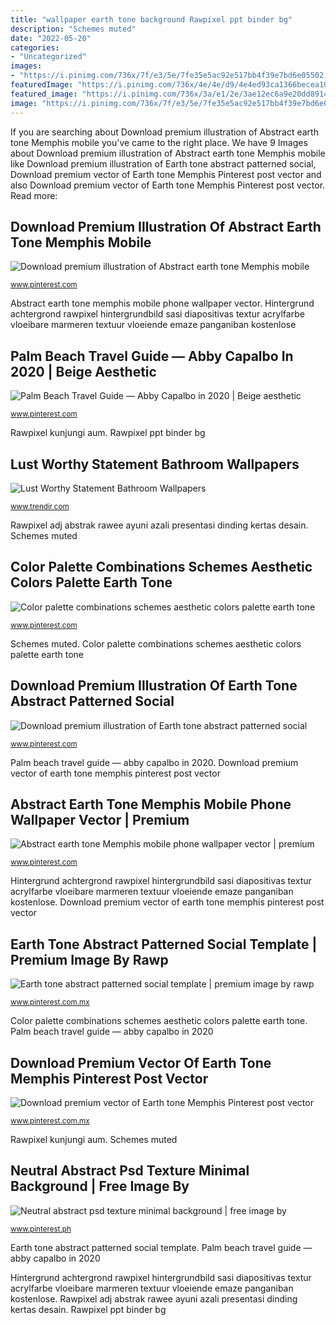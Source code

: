 ```yaml
---
title: "wallpaper earth tone background Rawpixel ppt binder bg"
description: "Schemes muted"
date: "2022-05-20"
categories:
- "Uncategorized"
images:
- "https://i.pinimg.com/736x/7f/e3/5e/7fe35e5ac92e517bb4f39e7bd6e05502.jpg"
featuredImage: "https://i.pinimg.com/736x/4e/4e/d9/4e4ed93ca1366becea102c16720200b0.jpg"
featured_image: "https://i.pinimg.com/736x/3a/e1/2e/3ae12ec6a9e20dd8914b57a1df6af635.jpg"
image: "https://i.pinimg.com/736x/7f/e3/5e/7fe35e5ac92e517bb4f39e7bd6e05502.jpg"
---
```


If you are searching about Download premium illustration of Abstract earth tone Memphis mobile you've came to the right place. We have 9 Images about Download premium illustration of Abstract earth tone Memphis mobile like Download premium illustration of Earth tone abstract patterned social, Download premium vector of Earth tone Memphis Pinterest post vector and also Download premium vector of Earth tone Memphis Pinterest post vector. Read more:

## Download Premium Illustration Of Abstract Earth Tone Memphis Mobile

![Download premium illustration of Abstract earth tone Memphis mobile](https://i.pinimg.com/736x/ff/03/aa/ff03aaa7b2a59f2a9f69b2a97c9cc2dc.jpg "Earth tone abstract patterned social template")

<small>www.pinterest.com</small>

Abstract earth tone memphis mobile phone wallpaper vector. Hintergrund achtergrond rawpixel hintergrundbild sasi diapositivas textur acrylfarbe vloeibare marmeren textuur vloeiende emaze panganiban kostenlose

## Palm Beach Travel Guide — Abby Capalbo In 2020 | Beige Aesthetic

![Palm Beach Travel Guide — Abby Capalbo in 2020 | Beige aesthetic](https://i.pinimg.com/736x/3a/e1/2e/3ae12ec6a9e20dd8914b57a1df6af635.jpg "Download premium vector of earth tone memphis pinterest post vector")

<small>www.pinterest.com</small>

Rawpixel kunjungi aum. Rawpixel ppt binder bg

## Lust Worthy Statement Bathroom Wallpapers

![Lust Worthy Statement Bathroom Wallpapers](https://cdn.trendir.com/wp-content/uploads/2016/11/Gold-Accents-Wallpaper.jpg "Earth tone abstract patterned social template")

<small>www.trendir.com</small>

Rawpixel adj abstrak rawee ayuni azali presentasi dinding kertas desain. Schemes muted

## Color Palette Combinations Schemes Aesthetic Colors Palette Earth Tone

![Color palette combinations schemes aesthetic colors palette earth tone](https://i.pinimg.com/736x/4e/4e/d9/4e4ed93ca1366becea102c16720200b0.jpg "Palm beach travel guide — abby capalbo in 2020")

<small>www.pinterest.com</small>

Schemes muted. Color palette combinations schemes aesthetic colors palette earth tone

## Download Premium Illustration Of Earth Tone Abstract Patterned Social

![Download premium illustration of Earth tone abstract patterned social](https://i.pinimg.com/originals/f5/65/75/f56575a70cf28bbacbf357359f4b46dc.jpg "Abstract earth tone memphis mobile phone wallpaper vector")

<small>www.pinterest.com</small>

Palm beach travel guide — abby capalbo in 2020. Download premium vector of earth tone memphis pinterest post vector

## Abstract Earth Tone Memphis Mobile Phone Wallpaper Vector | Premium

![Abstract earth tone Memphis mobile phone wallpaper vector | premium](https://i.pinimg.com/originals/36/09/d2/3609d2e753e39afd6ca6dcfaf0f7a977.jpg "Abstract earth tone memphis mobile phone wallpaper vector")

<small>www.pinterest.com</small>

Hintergrund achtergrond rawpixel hintergrundbild sasi diapositivas textur acrylfarbe vloeibare marmeren textuur vloeiende emaze panganiban kostenlose. Download premium vector of earth tone memphis pinterest post vector

## Earth Tone Abstract Patterned Social Template | Premium Image By Rawp

![Earth tone abstract patterned social template | premium image by rawp](https://i.pinimg.com/736x/6e/d2/f0/6ed2f08b5963aac343ed27d4abfdf12d.jpg "Earth tone abstract patterned social template")

<small>www.pinterest.com.mx</small>

Color palette combinations schemes aesthetic colors palette earth tone. Palm beach travel guide — abby capalbo in 2020

## Download Premium Vector Of Earth Tone Memphis Pinterest Post Vector

![Download premium vector of Earth tone Memphis Pinterest post vector](https://i.pinimg.com/736x/7f/e3/5e/7fe35e5ac92e517bb4f39e7bd6e05502.jpg "Rawpixel kunjungi aum")

<small>www.pinterest.com.mx</small>

Rawpixel kunjungi aum. Schemes muted

## Neutral Abstract Psd Texture Minimal Background | Free Image By

![Neutral abstract psd texture minimal background | free image by](https://i.pinimg.com/originals/1e/52/bd/1e52bd5e606c30a599cf8c97a7768596.jpg "Color palette combinations schemes aesthetic colors palette earth tone")

<small>www.pinterest.ph</small>

Earth tone abstract patterned social template. Palm beach travel guide — abby capalbo in 2020

Hintergrund achtergrond rawpixel hintergrundbild sasi diapositivas textur acrylfarbe vloeibare marmeren textuur vloeiende emaze panganiban kostenlose. Rawpixel adj abstrak rawee ayuni azali presentasi dinding kertas desain. Rawpixel ppt binder bg
